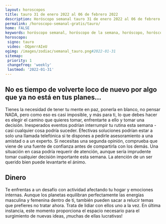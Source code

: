 ```yaml
---
layout: horoscopos
title: tauro 31 de enero 2022 al 06 de febrero 2022 
description: Horóscopo semanal tauro 31 de enero 2022 al 06 de febrero 2022. No es tiempo de volverte loco de nuevo por algo que ya no está en tus planes…
permalink: /horoscopo-semanal-gratis/tauro/
home: FALSE
keywords: horóscopo semanal, horóscopo de la semana, horóscopo, horóscopo gratis,horóscopos, horóscopo esperanza gracia, horoscopos tauro la semana, horóscopos gratis, Tarot, Astrologia, Zodíaco, tauro, horoscopo gratis, semanal
horoscopo:
 signo: tauro
 video: -DQpmrrAIeU
ogimg: /images/zodiac/semanal_tauro.png#2022-01-31
sitemap:
 priority: 1
 changefreq: 'weekly'
 lastmod: '2022-01-31'
---
```




## No es tiempo de volverte loco de nuevo por algo que ya no está en tus planes…

Tienes la necesidad de tener tu mente en paz, ponerla en blanco, no pensar NADA, pero como eso es casi imposible, y más para ti, lo que debes hacer es elegir el camino que quieres tomar, enfrentarte a ello y tomar una decisión.
Inesperados eventos podrían interrumpir tu rutina esta semana - casi cualquier cosa podría suceder. Efectivas soluciones podrían estar a solo una llamada telefónica si te dispones a pedirle asesoramiento a una amistad o a un experto. Si necesitas una segunda opinión, comprueba que viene de una fuente de confianza antes de compartirla con los demás. Una situación en casa podría requerir de atención, aunque sería imprudente tomar cualquier decisión importante esta semana. La atención de un ser querido bien puede levantarte el ánimo.

## Dinero

Te enfrentas a un desafío con actividad afectando tu hogar y emociones internas. Aunque los planetas equilibran perfectamente las energías masculina y femenina dentro de ti, también pueden sacar a relucir temas que prefieres no tratar ahora. Trata de lidiar con ellos uno a la vez. En última instancia, este momento proporciona el espacio necesario para el surgimiento de nuevas ideas, ¡muchas de ellas lucrativas!